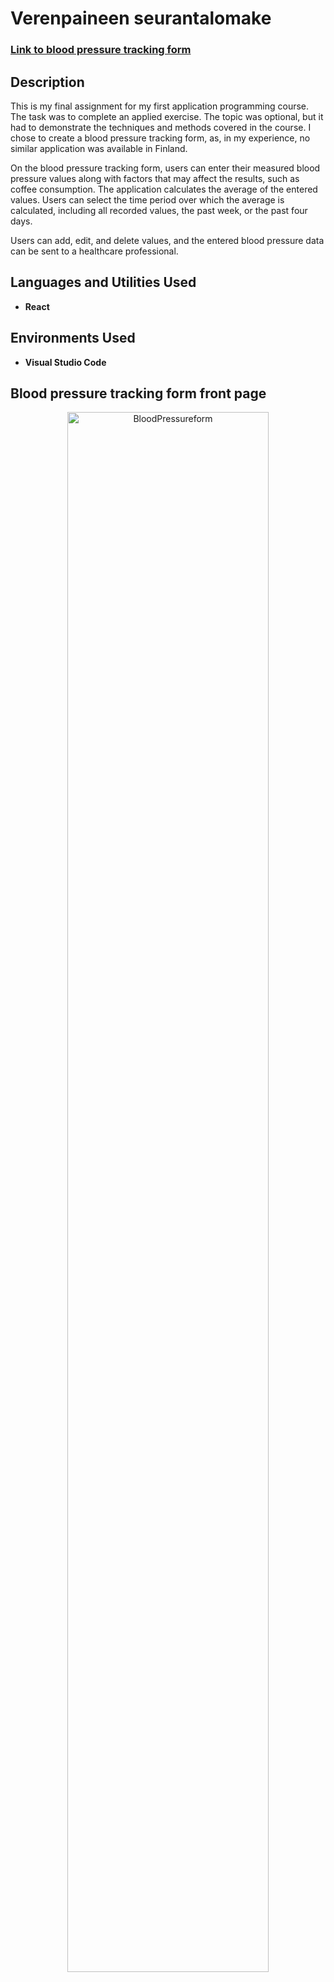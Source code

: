 <h1>Verenpaineen seurantalomake</h1>

 ### [Link to blood pressure tracking form](https://ojesa040-xamk.github.io/verenpaineen_seurantalomake/)

<h2>Description</h2>
This is my final assignment for my first application programming course. The task was to complete an applied exercise. The topic was optional, but it had to demonstrate the techniques and methods covered in the course. I chose to create a blood pressure tracking form, as, in my experience, no similar application was available in Finland.

On the blood pressure tracking form, users can enter their measured blood pressure values along with factors that may affect the results, such as coffee consumption. The application calculates the average of the entered values. Users can select the time period over which the average is calculated, including all recorded values, the past week, or the past four days.

Users can add, edit, and delete values, and the entered blood pressure data can be sent to a healthcare professional.

<h2>Languages and Utilities Used</h2>

- <b>React</b> 

<h2>Environments Used </h2>

- <b>Visual Studio Code</b>

<h2>Blood pressure tracking form front page</h2>

<p align="center">
<img src="https://imgur.com/kloBVXe.png" height="80%" width="80%" alt="BloodPressureform"/>
</p>
